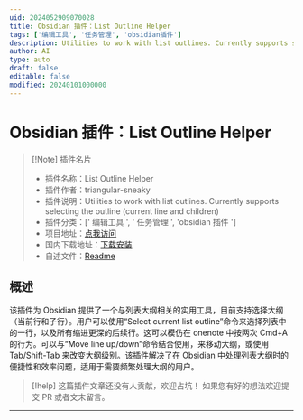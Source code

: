 ```yaml
---
uid: 2024052909070028
title: Obsidian 插件：List Outline Helper
tags: ['编辑工具', '任务管理', 'obsidian插件']
description: Utilities to work with list outlines. Currently supports selecting the outline (current line and children)
author: AI
type: auto
draft: false
editable: false
modified: 20240101000000
---
```


# Obsidian 插件：List Outline Helper

> [!Note] 插件名片
> - 插件名称：List Outline Helper
> - 插件作者：triangular-sneaky
> - 插件说明：Utilities to work with list outlines. Currently supports selecting the outline (current line and children)
> - 插件分类：[' 编辑工具 ', ' 任务管理 ', 'obsidian 插件 ']
> - 项目地址：[点我访问](https://github.com/triangular-sneaky/obsidian-list-outline-helper)
> - 国内下载地址：[下载安装](https://pkmer.cn/products/plugin/pluginMarket/?list-outline-helper)
> - 自述文件：[Readme](https://ghproxy.net/https://raw.githubusercontent.com/triangular-sneaky/obsidian-list-outline-helper/main/README.md)

## 概述

该插件为 Obsidian 提供了一个与列表大纲相关的实用工具，目前支持选择大纲（当前行和子行）。用户可以使用“Select current list outline”命令来选择列表中的一行，以及所有缩进更深的后续行。这可以模仿在 onenote 中按两次 Cmd+A 的行为。可以与“Move line up/down”命令结合使用，来移动大纲，或使用 Tab/Shift-Tab 来改变大纲级别。该插件解决了在 Obsidian 中处理列表大纲时的便捷性和效率问题，适用于需要频繁处理大纲的用户。

> [!help]
> 这篇插件文章还没有人贡献，欢迎占坑！
> 如果您有好的想法欢迎提交 PR 或者文末留言。

---



